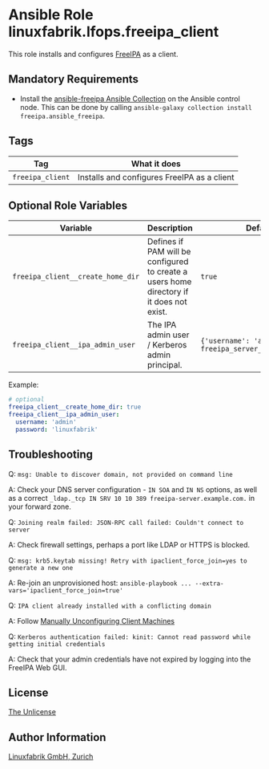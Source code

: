 # Ansible Role linuxfabrik.lfops.freeipa_client

This role installs and configures [FreeIPA](https://www.freeipa.org/) as a client.


## Mandatory Requirements

* Install the [ansible-freeipa Ansible Collection](https://github.com/freeipa/ansible-freeipa) on the Ansible control node. This can be done by calling `ansible-galaxy collection install freeipa.ansible_freeipa`.


## Tags

| Tag              | What it does                                |
| ---              | ------------                                |
| `freeipa_client` | Installs and configures FreeIPA as a client |


## Optional Role Variables

| Variable | Description | Default Value |
| -------- | ----------- | ------------- |
| `freeipa_client__create_home_dir` | Defines if PAM will be configured to create a users home directory if it does not exist. | `true` |
| `freeipa_client__ipa_admin_user` | The IPA admin user / Kerberos admin principal. | `{'username': 'admin', 'password': freeipa_server__ipa_admin_password}` |

Example:
```yaml
# optional
freeipa_client__create_home_dir: true
freeipa_client__ipa_admin_user:
  username: 'admin'
  password: 'linuxfabrik'
```

## Troubleshooting

Q: `msg: Unable to discover domain, not provided on command line`

A: Check your DNS server configuration - `IN SOA` and `IN NS` options, as well as a correct `_ldap._tcp IN SRV 10 10 389 freeipa-server.example.com.` in your forward zone.


Q: `Joining realm failed: JSON-RPC call failed: Couldn't connect to server`

A: Check firewall settings, perhaps a port like LDAP or HTTPS is blocked.


Q: `msg: krb5.keytab missing! Retry with ipaclient_force_join=yes to generate a new one`

A: Re-join an unprovisioned host: `ansible-playbook ... --extra-vars='ipaclient_force_join=true'`


Q: `IPA client already installed with a conflicting domain`

A: Follow [Manually Unconfiguring Client Machines](https://access.redhat.com/documentation/de-de/red_hat_enterprise_linux/6/html/identity_management_guide/manually-unconfig-machines)


Q: `Kerberos authentication failed: kinit: Cannot read password while getting initial credentials`

A: Check that your admin credentials have not expired by logging into the FreeIPA Web GUI.


## License

[The Unlicense](https://unlicense.org/)


## Author Information

[Linuxfabrik GmbH, Zurich](https://www.linuxfabrik.ch)
